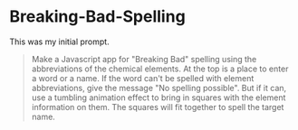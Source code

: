 # Breaking-Bad-Spelling

This was my initial prompt.
> Make a Javascript app for "Breaking Bad" spelling using the abbreviations of the chemical elements.
At the top is a place to enter a word or a name. If the word can't be spelled with element abbreviations, give the message "No spelling possible". But if it can, use a tumbling animation effect to bring in squares with the element information on them. The squares will fit together to spell the target name.
